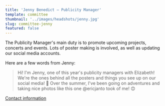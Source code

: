 ```yaml
---
title: 'Jenny Benedict – Publicity Manager'
template: committee
thumbnail: '../images/headshots/jenny.jpg'
slug: committee-jenny
featured: false
---
```


The Publicity Manager's main duty is to promote upcoming projects, concerts and events. Lots of poster making is involved, as well as updating our social media accounts.

Here are a few words from Jenny:

> Hi! I'm Jenny, one of this year's publicity managers with Elizabeth! We're the ones behind all the posters and things you see up on our social media! 🙂 Over the summer, I've been going on adventures and taking nice photos like this one @ericjanto took of me! 😊

[Contact information](/contact/)